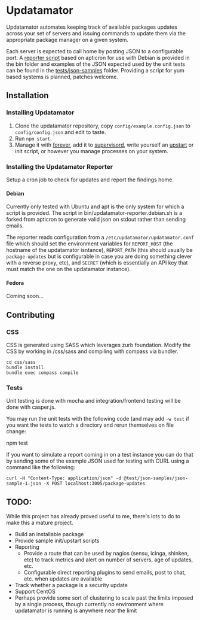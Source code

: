 # Updatamator

Updatamator automates keeping track of available packages updates across your set of servers and issuing commands to update them via the appropriate package manager on a given system.

Each server is expected to call home by posting JSON to a configurable port. A [reporter script](https://github.com/tizzo/updatamator/blob/master/bin/updatamator-reporter.debian.sh) based on apticron for use with Debian is provided in the bin folder and examples of the JSON expected used by the unit tests can be found in the [tests/json-samples](https://github.com/tizzo/updatamator/tree/master/test/json-samples) folder. Providing a script for yum based systems is planned, patches welcome.

## Installation

### Installing Updatamator

  1. Clone the updatamator repository, copy `config/example.config.json` to `config/config.json` and edit to taste.
  2. Run `npm start`.
  3. Manage it with [forever](https://github.com/nodejitsu/forever), add it to [supervisord](http://supervisord.org/), write yourself an [upstart](http://howtonode.org/deploying-node-upstart-monit) or init script, or however you manage processes on your system.

### Installing the Updatamator Reporter

Setup a cron job to check for updates and report the findings home.

#### Debian

Currently only tested with Ubuntu and apt is the only system for which a script is provided. The script in bin/updatamator-reporter.debian.sh is a forked from apticron to generate valid json on stdout rather than sending emails.

The reporter reads configuration from a `/etc/updatamator/updatamator.conf` file which should set the environment variables for `REPORT_HOST` (the hostname of the updatamator isntance), `REPORT_PATH` (this should usually be `package-updates` but is configurable in case you are doing something clever with a reverse proxy, etc), and `SECRET` (which is essentially an API key that must match the one on the updatamator instance).

#### Fedora

Coming soon...

## Contributing

### CSS

CSS is generated using SASS which leverages zurb foundation. Modify the CSS by working in /css/sass and compiling with compass via bundler.

    cd css/sass
    bundle install
    bundle exec compass compile

### Tests

Unit testing is done with mocha and integration/frontend testing will be done with casper.js.

You may run the unit tests with the following code (and may add `-w test` if you want the tests to watch a directory and rerun themselves on file change:

  npm test

If you want to simulate a report coming in on a test instance you can do that by sending some of the example JSON used for testing with CURL using a command like the following:

    curl -H "Content-Type: application/json" -d @test/json-samples/json-sample-1.json -X POST localhost:3005/package-updates


## TODO:

While this project has already proved useful to me, there's lots to do to make this a mature project.

  - Build an installable package
  - Provide sample init/upstart scripts
  - Reporting
    - Provide a route that can be used by nagios (sensu, icinga, shinken, etc) to track metrics and alert on number of servers, age of updates, etc.
    - Configurable direct reporting plugins to send emails, post to chat, etc. when updates are available
  - Track whether a package is a security update
  - Support CentOS
  - Perhaps provide some sort of clustering to scale past the limits imposed by a single process, though currently no environment where updatamator is running is anywhere near the limit